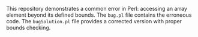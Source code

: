 This repository demonstrates a common error in Perl: accessing an array element beyond its defined bounds. The `bug.pl` file contains the erroneous code.  The `bugSolution.pl` file provides a corrected version with proper bounds checking.